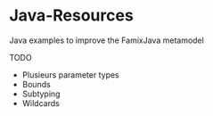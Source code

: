 # Java-Resources
Java examples to improve the FamixJava metamodel

TODO
- Plusieurs parameter types
- Bounds
- Subtyping
- Wildcards